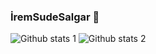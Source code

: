 ### İremSudeSalgar 👋

![Github stats 1](https://github-readme-stats.vercel.app/api?username=iremsalgar&show_icons=true&theme=gradient) 
![Github stats 2](https://github-readme-stats.vercel.app/api?username=iremsalgar&show_icons=true&theme=radical)
